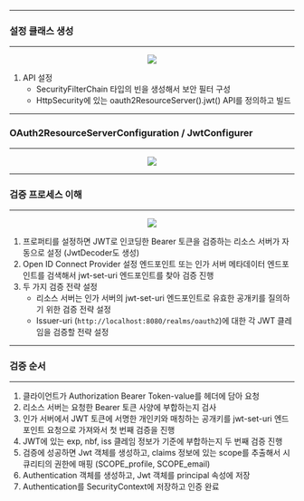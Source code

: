 -----
### 설정 클래스 생성
-----
<div align="center">
<img src="https://github.com/user-attachments/assets/a678fac7-4bd1-4937-9a16-2297d13b51e1">
</div>

1. API 설정
   - SecurityFilterChain 타입의 빈을 생성해서 보안 필터 구성
   - HttpSecurity에 있는 oauth2ResourceServer().jwt() API를 정의하고 빌드

-----
### OAuth2ResourceServerConfiguration / JwtConfigurer
-----
<div align="center">
<img src="https://github.com/user-attachments/assets/2f2f8368-3e4c-4ad4-82c2-dccc00e00b88">
</div>

-----
### 검증 프로세스 이해
-----
<div align="center">
<img src="https://github.com/user-attachments/assets/cffedd76-66db-4b81-b2de-91007695ea52">
</div>

1. 프로퍼티를 설정하면 JWT로 인코딩한 Bearer 토큰을 검증하는 리소스 서버가 자동으로 설정 (JwtDecoder도 생성)
2. Open ID Connect Provider 설정 엔드포인트 또는 인가 서버 메타데이터 엔드포인트를 검색해서 jwt-set-uri 엔드포인트를 찾아 검증 진행
3. 두 가지 검증 전략 설정
   - 리소스 서버는 인가 서버의 jwt-set-uri 엔드포인트로 유효한 공개키를 질의하기 위한 검증 전략 설정
   - Issuer-uri (```http://localhost:8080/realms/oauth2```)에 대한 각 JWT 클레임을 검증할 전략 설정

-----
### 검증 순서
-----
1. 클라이언트가 Authorization Bearer Token-value를 헤더에 담아 요청
2. 리소스 서버는 요청한 Bearer 토큰 사양에 부합하는지 검사
3. 인가 서버에서 JWT 토큰에 서명한 개인키와 매칭하는 공개키를 jwt-set-uri 엔드포인트 요청으로 가져와서 첫 번째 검증을 진행
4. JWT에 있는 exp, nbf, iss 클레임 정보가 기준에 부합하는지 두 번째 검증 진행
5. 검증에 성공하면 Jwt 객체를 생성하고, claims 정보에 있는 scope를 추출해서 시큐리티의 권한에 매핑 (SCOPE_profile, SCOPE_email)
6. Authentication 객체를 생성하고, Jwt 객체를 principal 속성에 저장
7. Authentication를 SecurityContext에 저장하고 인증 완료


